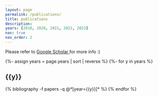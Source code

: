 ```yaml
---
layout: page
permalink: /publications/
title: publications
description: 
years: [2018, 2020, 2021, 2022, 2023]
nav: true
nav_order: 2
---
```

<!-- _pages/publications.md -->
<div class="publications">
<p> Please refer to <a href="https://scholar.google.com/citations?user={{ site.scholar_userid }}" title="Google Scholar">Google Scholar <i class="ai ai-google-scholar"></i></a> for more info :) </p>
{%- assign years = page.years | sort | reverse %}
{%- for y in years %}
  <h2 class="year">{{y}}</h2>
  {% bibliography -f papers -q @*[year={{y}}]* %}
{% endfor %}

</div>
